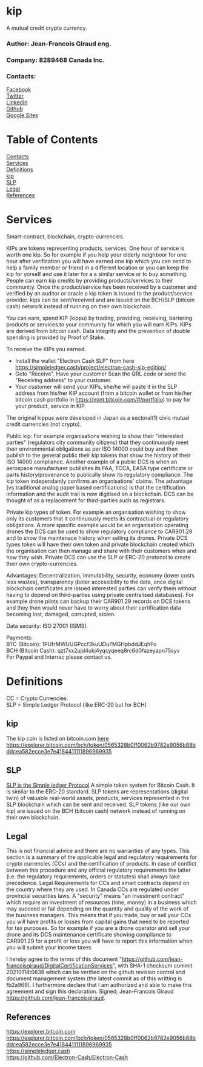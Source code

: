 # kip
A mutual credit crypto currency.
### Author: Jean-Francois Giraud eng.
### Company: 8289468 Canada Inc.
### Contacts:  
[Facebook](https://www.facebook.com/jeanfrancois.giraud.52/)  
[Twitter](https://twitter.com/8289468)  
[LinkedIn](https://linkedin.com/in/jfgiraudengineer)  
[Github](https://github.com/jean-francoisgiraud/DigitalCurrenciesKnowledgeBase)  
[Google Sites](https://sites.google.com/site/8289468canadainc)  

# Table of Contents
[Contacts](#contacts)  
[Services](#services)  
[Definitions](#Definitions)  
[kip](#kip)  
[SLP](#SLP)  
[Legal](#Legal)  
[References](#References)  

# Services
Smart-contract, blockchain, crypto-currencies.  

KIPs are tokens representing products, services. One hour of service is worth one kip. So for example if you help your elderly neighboor for one hour after verification you will have earned one kip which you can send to help a family member or friend in a different location or you can keep the kip for yorself and use it later for a a similar service or to buy something. People can earn kip credits by providing products/services to their community. Once the product/service has been received by a customer and verified by an auditor or oracle a kip token is issued to the product/service provider. kips can be sent/received and are issued on the BCH/SLP (bitcoin cash) network instead of running on their own blockchain.  

You can earn, spend KIP (kippu) by trading, providing, receiving, bartering products or services to your community for which you will earn KIPs. KIPs are derived from bitcoin cash. Data integrity and the prevention of double spending is provided by Proof of Stake.  

To receive the KIPs you earned.  
- Install the wallet "Electron Cash SLP" from here https://simpleledger.cash/project/electron-cash-slp-edition/  
- Goto "Receive". Have your customer Scan the QRL code or send the "Receiving address" to your customer.  
- Your customer will send your KIPs, she/he will paste it in the SLP address from his/her KIP account (from a bitcoin wallet or from his/her bitcoin cash portfolio in https://mint.bitcoin.com/#/portfolio) to pay for your product, service in KIP. 

The original kippus were developed in Japan as a sectoral(1) civic mutual credit currencies (not crypto).  

Public kip: For example organisations wishing to show their "interested parties" (regulators city community citizens) that they continuously meet their environmental obligations as per ISO 14000 could buy and then publish to the general public their kip tokens that show the history of their ISO 14000 compliance.  Another example of a public DCS is when an aerospace manufacturer publishes its FAA, TCCA, EASA type certificate or parts history/provenance to publically show its regulatory compliance. The kip token independantly confirms an organisations' claims. The advantage (vs traditional analog paper based certifications) is that the certification information and the audit trail is now digitised on a blockchain. DCS can be thought of as a replacement for third-parties such as registrars.  

Private kip types of token. For example an organisation wishing to show only its customers that it continuously meets its contractual or regulatory obligations. A more specific example would be an organisation operating drones the DCS can be used to show regulatory compliance to CAR901.29 and to show the maintenace history when selling its drones. Private DCS types token will have their own token and private blockchain created which the organisation can then manage and share with their customers when and how they wish. Private DCS can use the SLP or ERC-20 protocol to create their own crypto-currencies. 

Advantages: Decentralization, immutability, security, economy (lower costs less wastes), transparency (beter accessibility to the data, once digital blockchain certificates are issued interested parties can verify them without having to depend on third-parties using private centralised databases). For example drone pilots can backup their CAR901.29 records on DCS tokens and they then would never have to worry about their certification data becoming lost, damaged, corrupted, stolen.  

Data security: ISO 27001 (ISMS).  

Payments:   
BTC (Bitcoin): 1PUfrMWUUGPccf3kuUDu7MGHpbddJEqhFo  
BCH (Bitcoin Cash): qzt7xx2ujd4ukj4yqcyqeeq8rc6d0fazeyapn75syv  
For Paypal and Interrac please contact us.  

# Definitions 
CC = Crypto Currencies.  
SLP = Simple Ledger Protocol (like ERC-20 but for BCH)  

## kip  
The kip coin is listed on bitcoin.com [here](https://explorer.bitcoin.com/bch/token/0565328b0ff0062b9782e9056b88bddcea582ecce3e7e4184411111896969935)  
https://explorer.bitcoin.com/bch/token/0565328b0ff0062b9782e9056b88bddcea582ecce3e7e4184411111896969935

## SLP
[SLP is the Simple ledger Protocol](https://simpleledger.cash) A simple token system for Bitcoin Cash. It is similar to the ERC-20 standard. SLP tokens are representations (digital twin) of valuable real-world assets, products, services represented in the SLP blockchain which can be sent and received. SLP tokens (like our own kip) are issued on the BCH (bitcoin cash) network instead of running on their own blockchain. 

## Legal

This is not financial advice and there are no warranties of any types. This section is a summary of the applicable legal and regulatory requirements for crypto currencies (CCs) and the certification of products. In case of conflict between this procedure and any official regulatory requirements the latter (i.e. the regulatory requirements, orders or statutes) shall always take precedence. Legal Requirements for CCs and smart contracts depend on the country where they are used. In Canada CCs are regulated under provincial securities laws. A "security" means "an investment contract" which require an investment of resources (time, money) in a business which may succeed or fail depending on the quantity and quality of the work of the business managers. This means that if you trade, buy or sell your CCs you will have profits or losses from capital gains that need to be reported for tax purposes. So for example if you are a drone operator and sell your drone and its DCS maintenance certificate showing compliance to CAR901.29 for a profit or loss you will have to report this information when you will submit your income taxes.  

I hereby agree to the terms of this document "https://github.com/jean-francoisgiraud/DigitalCertificationServices", with SHA-1 checksum commit 20210114t0638 which can be verified on the github revision control and document management system (the latest commit as of this writting is fb2a969). I furthermore declare that I am authorized and able to make this agreement and sign this declaration.  Signed, Jean-Francois Giraud https://github.com/jean-francoisgiraud. 

## References
https://explorer.bitcoin.com  
https://explorer.bitcoin.com/bch/token/0565328b0ff0062b9782e9056b88bddcea582ecce3e7e4184411111896969935  
https://simpleledger.cash  
https://github.com/Electron-Cash/Electron-Cash  
